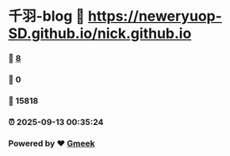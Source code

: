 # 千羽-blog :link: https://neweryuop-SD.github.io/nick.github.io 
### :page_facing_up: [8](https://neweryuop-SD.github.io/nick.github.io/tag.html) 
### :speech_balloon: 0 
### :hibiscus: 15818 
### :alarm_clock: 2025-09-13 00:35:24 
### Powered by :heart: [Gmeek](https://github.com/Meekdai/Gmeek)
